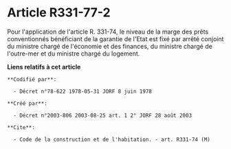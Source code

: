# Article R331-77-2

Pour l'application de l'article R. 331-74, le niveau de la marge des prêts conventionnés bénéficiant de la garantie de l'Etat
est fixé par arrêté conjoint du ministre chargé de l'économie et des finances, du ministre chargé de l'outre-mer et du
ministre chargé du logement.

**Liens relatifs à cet article**

	**Codifié par**:

	  - Décret n°78-622 1978-05-31 JORF 8 juin 1978

	**Créé par**:

	  - Décret n°2003-806 2003-08-25 art. 1 2° JORF 28 août 2003

	**Cite**:

	  - Code de la construction et de l'habitation. - art. R331-74 (M)
